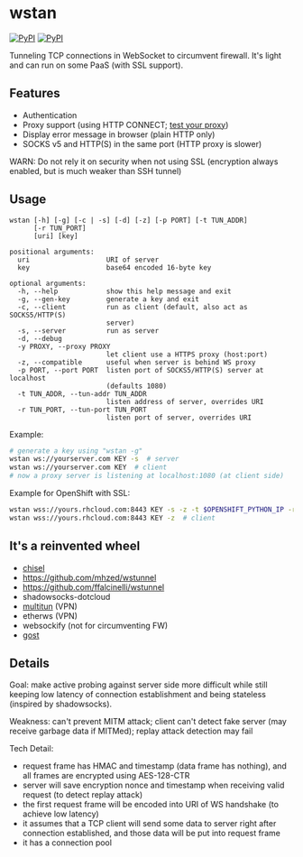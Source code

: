 # wstan
[![PyPI](https://img.shields.io/pypi/v/wstan.svg)](https://pypi.python.org/pypi/wstan)
[![PyPI](https://img.shields.io/pypi/pyversions/wstan.svg)](https://pypi.python.org/pypi/wstan)

Tunneling TCP connections in WebSocket to circumvent firewall.
It's light and can run on some PaaS (with SSL support).

## Features
* Authentication
* Proxy support (using HTTP CONNECT; [test your proxy](http://www.websocket.org/echo.html))
* Display error message in browser (plain HTTP only)
* SOCKS v5 and HTTP(S) in the same port (HTTP proxy is slower)

WARN: Do not rely it on security when not using SSL (encryption always enabled, but is much weaker than SSH tunnel)

## Usage
```
wstan [-h] [-g] [-c | -s] [-d] [-z] [-p PORT] [-t TUN_ADDR]
      [-r TUN_PORT]
      [uri] [key]

positional arguments:
  uri                   URI of server
  key                   base64 encoded 16-byte key

optional arguments:
  -h, --help            show this help message and exit
  -g, --gen-key         generate a key and exit
  -c, --client          run as client (default, also act as SOCKS5/HTTP(S)
                        server)
  -s, --server          run as server
  -d, --debug
  -y PROXY, --proxy PROXY
                        let client use a HTTPS proxy (host:port)
  -z, --compatible      useful when server is behind WS proxy
  -p PORT, --port PORT  listen port of SOCKS5/HTTP(S) server at localhost
                        (defaults 1080)
  -t TUN_ADDR, --tun-addr TUN_ADDR
                        listen address of server, overrides URI
  -r TUN_PORT, --tun-port TUN_PORT
                        listen port of server, overrides URI
```

Example:
```sh
# generate a key using "wstan -g"
wstan ws://yourserver.com KEY -s  # server
wstan ws://yourserver.com KEY  # client
# now a proxy server is listening at localhost:1080 (at client side)
```

Example for OpenShift with SSL:
```sh
wstan wss://yours.rhcloud.com:8443 KEY -s -z -t $OPENSHIFT_PYTHON_IP -r $OPENSHIFT_PYTHON_PORT  # server
wstan wss://yours.rhcloud.com:8443 KEY -z  # client
```

## It's a reinvented wheel
* [chisel](https://github.com/jpillora/chisel)
* https://github.com/mhzed/wstunnel
* https://github.com/ffalcinelli/wstunnel
* shadowsocks-dotcloud
* [multitun](https://github.com/covertcodes/multitun) (VPN)
* etherws (VPN)
* websockify (not for circumventing FW)
* [gost](https://github.com/ginuerzh/gost/)

## Details
Goal: make active probing against server side more difficult while
still keeping low latency of connection establishment and being stateless (inspired by shadowsocks).

Weakness: can't prevent MITM attack; client can't detect fake server (may receive garbage data if MITMed);
replay attack detection may fail

Tech Detail:
* request frame has HMAC and timestamp (data frame has nothing), and all frames are encrypted using AES-128-CTR
* server will save encryption nonce and timestamp when receiving valid request (to detect replay attack)
* the first request frame will be encoded into URI of WS handshake (to achieve low latency)
* it assumes that a TCP client will send some data to server right after connection established, and those data will be put into request frame
* it has a connection pool
